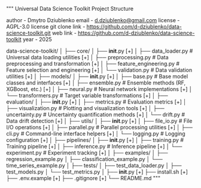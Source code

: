 """
Universal Data Science Toolkit Project Structure

author - Dmytro Dziublenko
email - d.dziublenko@gmail.com
license - AGPL-3.0 license
git clone link - https://github.com/d-dziublenko/data-science-toolkit.git
web link - https://github.com/d-dziublenko/data-science-toolkit
year - 2025

data-science-toolkit/
│
├── core/
│   ├── __init__.py             [+]
│   ├── data_loader.py          # Universal data loading utilities [+]
│   ├── preprocessing.py        # Data preprocessing and transformation [+]
│   ├── feature_engineering.py  # Feature selection and engineering  [+]
│   └── validation.py          # Data validation utilities [+]
│
├── models/
│   ├── __init__.py           [+]
│   ├── base.py               # Base model classes and interfaces [+]
│   ├── ensemble.py           # Ensemble methods (RF, XGBoost, etc.) [+]
│   ├── neural.py             # Neural network implementations [+]
│   └── transformers.py       # Target variable transformations [+]
│
├── evaluation/
│   ├── __init__.py           [+]
│   ├── metrics.py            # Evaluation metrics [+]
│   ├── visualization.py      # Plotting and visualization tools [+]
│   ├── uncertainty.py        # Uncertainty quantification methods [+]
│   └── drift.py             # Data drift detection [+]
│
├── utils/
│   ├── __init__.py          [+]
│   ├── file_io.py           # File I/O operations [+]
│   ├── parallel.py          # Parallel processing utilities [+]
│   ├── cli.py               # Command-line interface helpers [+]
│   └── logging.py           # Logging configuration [+]
│
├── pipelines/
│   ├── __init__.py          [+]
│   ├── training.py          # Training pipeline [+]
│   ├── inference.py         # Inference pipeline [+]
│   └── experiment.py        # Experiment tracking [+]
│
├── examples/
│   ├── regression_example.py
│   ├── classification_example.py
│   └── time_series_example.py
│
├── tests/
│   ├── test_data_loader.py
│   ├── test_models.py
│   └── test_metrics.py
│
├── __init__.py [+]
├── install.sh [+]
├── .env.example [+]
├── .gitignore [+]
└── README.md
"""